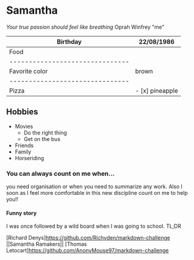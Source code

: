 
# Samantha 
*Your true passion should feel like breathing* Oprah Winfrey
"me"


| Birthday      | 22/08/1986    |
| ------------- |-------------  |
| Food|         | Fruits        |
|-------------------------------|
| Favorite color|   brown       |
|-------------------------------|
|Pizza          |- [x] pineapple|

## Hobbies
* Movies
  * Do the right thing
  * Get on the bus
* Friends
* Family
* Horseriding

### You can always count on me when...
you need organisation or when you need to summarize any work. Also I soon as I feel more comfortable in this new discipline count on me to help you!!


#### Funny story
I was once followed by a wild board when I was going to school.
TL;DR

[Richard Denys]https://github.com/Richyden/markdown-challenge ||Samantha Ramakers|| [Thomas Letocart]https://github.com/AnonyMouse97/markdown-challenge
